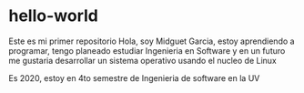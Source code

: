 # hello-world
Este es mi primer repositorio
Hola, soy Midguet Garcia, estoy aprendiendo a programar, tengo planeado estudiar Ingenieria en Software y en un futuro me gustaria desarrollar un sistema operativo usando el nucleo de Linux

Es 2020, estoy en 4to semestre de Ingenieria de software en la UV
